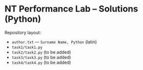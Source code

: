 # NT Performance Lab – Solutions (Python)

Repository layout:
- `author.txt` — `Surname Name, Python` (latin)
- `task1/task1.py`
- `task2/task2.py` (to be added)
- `task3/task3.py` (to be added)
- `task4/task4.py` (to be added)
